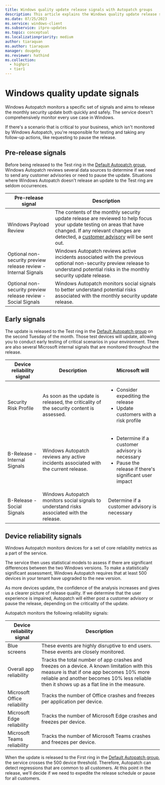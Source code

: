 ```yaml
---
title: Windows quality update release signals with Autopatch groups
description: This article explains the Windows quality update release signals with Autopatch groups
ms.date: 07/25/2023
ms.service: windows-client
ms.subservice: itpro-updates
ms.topic: conceptual
ms.localizationpriority: medium
author: tiaraquan
ms.author: tiaraquan
manager: dougeby
ms.reviewer: hathind
ms.collection:
  - highpri
  - tier1
---
```


# Windows quality update signals

Windows Autopatch monitors a specific set of signals and aims to release the monthly security update both quickly and safely. The service doesn't comprehensively monitor every use case in Windows.

If there's a scenario that is critical to your business, which isn't monitored by Windows Autopatch, you're responsible for testing and taking any follow-up actions, like requesting to pause the release.

## Pre-release signals

Before being released to the Test ring in the [Default Autopatch group](../deploy/windows-autopatch-groups-overview.md#about-the-default-autopatch-group), Windows Autopatch reviews several data sources to determine if we need to send any customer advisories or need to pause the update. Situations where Windows Autopatch doesn't release an update to the Test ring are seldom occurrences.

| Pre-release signal | Description |
| ----- | ----- |
| Windows Payload Review | The contents of the monthly security update release are reviewed to help focus your update testing on areas that have changed. If any relevant changes are detected, a [customer advisory](../operate/windows-autopatch-groups-windows-quality-update-communications.md#communications-during-release) will be sent out. |
| Optional non-security preview release review - Internal Signals | Windows Autopatch reviews active incidents associated with the previous optional non-security preview release to understand potential risks in the monthly security update release. |
| Optional non-security preview release review  - Social Signals | Windows Autopatch monitors social signals to better understand potential risks associated with the monthly security update release. |

## Early signals

The update is released to the Test ring in the [Default Autopatch group](../deploy/windows-autopatch-groups-overview.md#about-the-default-autopatch-group) on the second Tuesday of the month. Those test devices will update, allowing you to conduct early testing of critical scenarios in your environment. There are also several Microsoft internal signals that are monitored throughout the release.

| Device reliability signal | Description | Microsoft will |
| ----- | ----- | ----- |
| Security Risk Profile | As soon as the update is released, the criticality of the security content is assessed. | <ul><li>Consider expediting the release</li><li>Update customers with a risk profile</li></ul>
| B-Release - Internal Signals | Windows Autopatch reviews any active incidents associated with the current release. | <ul><li>Determine if a customer advisory is necessary</li><li>Pause the release if there's significant user impact</li></ul> |
| B-Release - Social Signals | Windows Autopatch monitors social signals to understand risks associated with the release. | Determine if a customer advisory is necessary |

## Device reliability signals

Windows Autopatch monitors devices for a set of core reliability metrics as a part of the service.

The service then uses statistical models to assess if there are significant differences between the two Windows versions. To make a statistically significant assessment, Windows Autopatch requires that at least 500 devices in your tenant have upgraded to the new version.

As more devices update, the confidence of the analysis increases and gives us a clearer picture of release quality. If we determine that the user experience is impaired, Autopatch will either post a customer advisory or pause the release, depending on the criticality of the update.

Autopatch monitors the following reliability signals:

| Device reliability signal | Description |
| ----- | ----- |
| Blue screens | These events are highly disruptive to end users. These events are closely monitored. |
| Overall app reliability | Tracks the total number of app crashes and freezes on a device. A known limitation with this measure is that if one app becomes 10% more reliable and another becomes 10% less reliable then it shows up as a flat line in the measure. |
| Microsoft Office reliability | Tracks the number of Office crashes and freezes per application per device. |
| Microsoft Edge reliability | Tracks the number of Microsoft Edge crashes and freezes per device. |
| Microsoft Teams reliability | Tracks the number of Microsoft Teams crashes and freezes per device. |

When the update is released to the First ring in the [Default Autopatch group](../deploy/windows-autopatch-groups-overview.md#about-the-default-autopatch-group), the service crosses the 500 device threshold. Therefore, Autopatch can detect regressions that are common to all customers. At this point in the release, we'll decide if we need to expedite the release schedule or pause for all customers.
